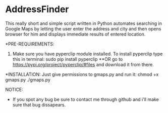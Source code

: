 # AddressFinder
This really short and simple script written in Python automates searching in Google Maps by letting the user enter the address and city and then opens browser for him and displays immediate results of entered location.

*PRE-REQUIREMENTS:
1. Make sure you have pyperclip module installed.
To install pyperclip type this in terminal:
sudo pip install pyperclip
**OR go to https://pypi.org/project/pyperclip/#files and download it from there.

*INSTALLATION:
Just give permissions to gmaps.py and run it:
chmod +x gmaps.py
./gmaps.py

NOTICE:
- If you spot any bug be sure to contact me through github and i'll make sure that bug dissapears.
